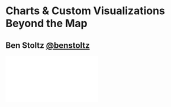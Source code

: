 <!-- .slide: data-background="img/esri-fed-summit-2017/bg-1.png" -->
# Charts &amp; Custom Visualizations Beyond the Map

## Ben Stoltz [@benstoltz](https://github.com/benstoltz)

<img src="img/esri-logo-white-small.png" class="transparent esriLogo" />
